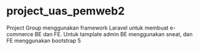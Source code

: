 # project_uas_pemweb2
Project Group menggunakan framework Laravel untuk membuat e-commerce BE dan FE. Untuk tamplate admin BE menggunakan sneat, dan FE menggunakan bootstrap 5

